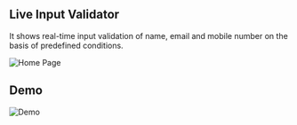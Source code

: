 ## Live Input Validator

It shows real-time input validation of name, email and mobile number on the basis of predefined conditions.

![Home Page](https://github.com/lalitsheoran/p-projects/blob/master/Live%Input%Validator/references/home.png)

## Demo

![Demo](https://i.imgur.com/A2SUMs3.gif)




